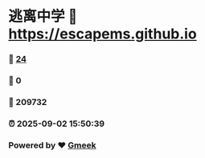 # 逃离中学 :link: https://escapems.github.io 
### :page_facing_up: [24](https://escapems.github.io/tag.html) 
### :speech_balloon: 0 
### :hibiscus: 209732 
### :alarm_clock: 2025-09-02 15:50:39 
### Powered by :heart: [Gmeek](https://github.com/Meekdai/Gmeek)
